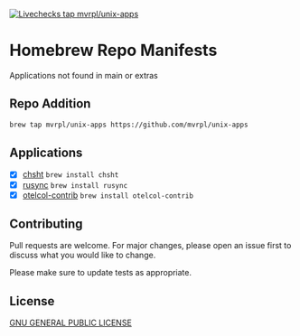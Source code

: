 [![Livechecks tap mvrpl/unix-apps](https://github.com/mvrpl/unix-apps/actions/workflows/brew_livechecks.yaml/badge.svg?branch=main)](https://github.com/mvrpl/unix-apps/actions/workflows/brew_livechecks.yaml)

# Homebrew Repo Manifests

Applications not found in main or extras

## Repo Addition

```bash
brew tap mvrpl/unix-apps https://github.com/mvrpl/unix-apps
```

## Applications

- [x] [chsht](https://github.com/mvrpl/Terminal-Cheat-Sheet) `brew install chsht`
- [x] [rusync](https://github.com/your-tools/rusync) `brew install rusync`
- [x] [otelcol-contrib](https://github.com/open-telemetry/opentelemetry-collector-contrib) `brew install otelcol-contrib`

## Contributing

Pull requests are welcome. For major changes, please open an issue first
to discuss what you would like to change.

Please make sure to update tests as appropriate.

## License

[GNU GENERAL PUBLIC LICENSE](https://github.com/mvrpl/unix-apps/blob/main/LICENSE)
